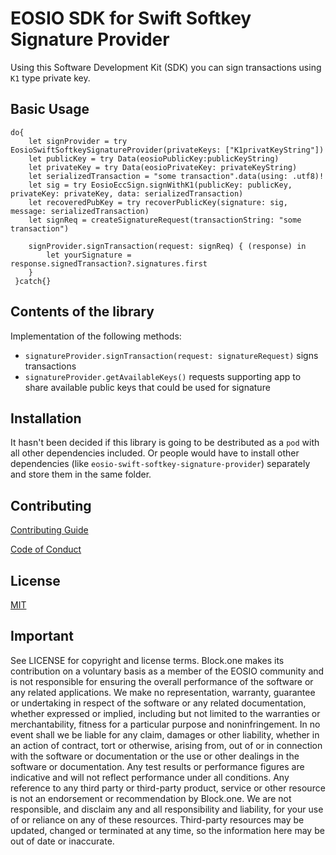 # EOSIO SDK for Swift Softkey Signature Provider

Using this Software Development Kit (SDK) you can sign transactions using `K1` type private key.

## Basic Usage
```
do{
    let signProvider = try EosioSwiftSoftkeySignatureProvider(privateKeys: ["K1privatKeyString"])
    let publicKey = try Data(eosioPublicKey:publicKeyString)
    let privateKey = try Data(eosioPrivateKey: privateKeyString)
    let serializedTransaction = "some transaction".data(using: .utf8)!
    let sig = try EosioEccSign.signWithK1(publicKey: publicKey, privateKey: privateKey, data: serializedTransaction)
    let recoveredPubKey = try recoverPublicKey(signature: sig, message: serializedTransaction)
    let signReq = createSignatureRequest(transactionString: "some transaction")
    
    signProvider.signTransaction(request: signReq) { (response) in
        let yourSignature = response.signedTransaction?.signatures.first
    }   
 }catch{}
```

## Contents of the library

Implementation of the following methods:

* `signatureProvider.signTransaction(request: signatureRequest)` signs transactions
* `signatureProvider.getAvailableKeys()` requests supporting app to share available public keys that could be used for signature


## Installation
It hasn't been decided if this library is going to be destributed as a `pod` with all other dependencies included. Or people would have to install other dependencies (like `eosio-swift-softkey-signature-provider`) separately and store them in the same folder.

## Contributing

[Contributing Guide](./CONTRIBUTING.md)

[Code of Conduct](./CONTRIBUTING.md#conduct)

## License

[MIT](./LICENSE)

## Important

See LICENSE for copyright and license terms.  Block.one makes its contribution on a voluntary basis as a member of the EOSIO community and is not responsible for ensuring the overall performance of the software or any related applications.  We make no representation, warranty, guarantee or undertaking in respect of the software or any related documentation, whether expressed or implied, including but not limited to the warranties or merchantability, fitness for a particular purpose and noninfringement. In no event shall we be liable for any claim, damages or other liability, whether in an action of contract, tort or otherwise, arising from, out of or in connection with the software or documentation or the use or other dealings in the software or documentation.  Any test results or performance figures are indicative and will not reflect performance under all conditions.  Any reference to any third party or third-party product, service or other resource is not an endorsement or recommendation by Block.one.  We are not responsible, and disclaim any and all responsibility and liability, for your use of or reliance on any of these resources. Third-party resources may be updated, changed or terminated at any time, so the information here may be out of date or inaccurate.
